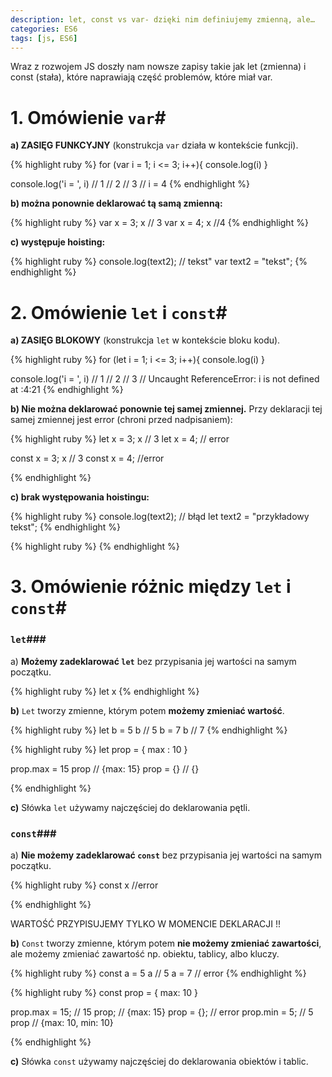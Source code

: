 ```yaml
---
description: let, const vs var- dzięki nim definiujemy zmienną, ale…
categories: ES6
tags: [js, ES6]
---
```

Wraz z rozwojem JS doszły nam nowsze zapisy takie jak let (zmienna) i const (stała), które naprawiają część problemów, które miał var.

# 1. Omówienie ```var```#

**a) ZASIĘG FUNKCYJNY** (konstrukcja ```var``` działa w kontekście funkcji).

{% highlight ruby %}
for (var i = 1; i <= 3; i++){ 
console.log(i) 
} 

console.log('i = ', i)
// 1
// 2
// 3
// i =  4
{% endhighlight %}

**b) można ponownie deklarować tą samą zmienną:**


{% highlight ruby %}
var x = 3;
x           // 3
var x = 4; 
x           //4
{% endhighlight %}

**c) występuje hoisting:**


{% highlight ruby %}
console.log(text2); // tekst"
var text2 = "tekst";
{% endhighlight %}


# 2. Omówienie ```let``` i ```const```#

**a) ZASIĘG BLOKOWY** (konstrukcja ```let``` w kontekście bloku kodu).

{% highlight ruby %}
for (let i = 1; i <= 3; i++){ 
console.log(i) 
} 

console.log('i = ', i)
// 1
// 2
// 3
// Uncaught ReferenceError: i is not defined
    at <anonymous>:4:21
{% endhighlight %}

**b) Nie można deklarować ponownie tej samej zmiennej.** Przy deklaracji tej samej zmiennej jest error (chroni przed nadpisaniem):


{% highlight ruby %}
let x = 3;
x           // 3
let x = 4; // error


const x = 3;
x  // 3
const x = 4; //error

{% endhighlight %}

**c) brak występowania hoistingu:**


{% highlight ruby %}
console.log(text2);         // błąd
let text2 = "przykładowy tekst";
{% endhighlight %}


{% highlight ruby %}
{% endhighlight %}

# 3. Omówienie różnic między ```let``` i ```const```#

### ```let```###


a) **Możemy zadeklarować ```let```** bez przypisania jej wartości na samym początku.

{% highlight ruby %}
let x
{% endhighlight %}

**b)** ```Let``` tworzy zmienne, którym potem **możemy zmieniać wartość**.


{% highlight ruby %}
let b = 5
b   // 5
b = 7
b   // 7
{% endhighlight %}


{% highlight ruby %}
let prop = {
    max : 10
}

prop.max = 15
prop // {max: 15}
prop = {} // {}

{% endhighlight %}

**c)** Słówka ```let``` używamy najczęściej do deklarowania pętli.

### ```const```###


a) **Nie możemy zadeklarować ```const```** bez przypisania jej wartości na samym początku.

{% highlight ruby %}
const x     //error

{% endhighlight %}

WARTOŚĆ PRZYPISUJEMY TYLKO W MOMENCIE DEKLARACJI !!

**b)** ```Const``` tworzy zmienne, którym potem **nie możemy zmieniać zawartości**, ale możemy zmieniać zawartość np. obiektu, tablicy, albo kluczy.


{% highlight ruby %}
const a = 5
a       // 5
a = 7   // error 
{% endhighlight %}


{% highlight ruby %}
const prop = {
max: 10
}

prop.max = 15; // 15
prop;       // {max: 15}
prop = {};  // error
prop.min = 5;  // 5
prop        // {max: 10, min: 10}

{% endhighlight %}

**c)** Słówka ```const``` używamy najczęściej do deklarowania obiektów i tablic.
